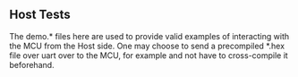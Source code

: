 ## Host Tests

The demo.* files here are used to provide valid examples of interacting with the MCU from the Host side.
One may choose to send a precompiled *.hex file over uart over to the MCU, for example and not have to cross-compile it beforehand.